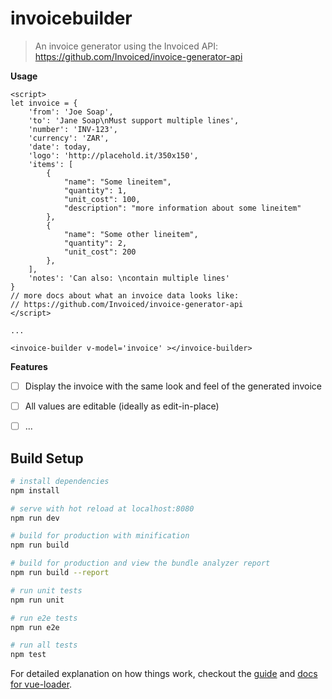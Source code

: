 # invoicebuilder

> An invoice generator using the Invoiced API: https://github.com/Invoiced/invoice-generator-api

**Usage**

```
<script>
let invoice = {
    'from': 'Joe Soap',
    'to': 'Jane Soap\nMust support multiple lines',
    'number': 'INV-123',
    'currency': 'ZAR',
    'date': today,
    'logo': 'http://placehold.it/350x150',
    'items': [
    	{
            "name": "Some lineitem",
            "quantity": 1,
            "unit_cost": 100,
            "description": "more information about some lineitem"
        },
        {
            "name": "Some other lineitem",
            "quantity": 2,
            "unit_cost": 200
        },
    ],
    'notes': 'Can also: \ncontain multiple lines'
}
// more docs about what an invoice data looks like:
// https://github.com/Invoiced/invoice-generator-api
</script>

... 

<invoice-builder v-model='invoice' ></invoice-builder>
```

**Features**

- [ ] Display the invoice with the same look and feel of the generated invoice 
- [ ] All values are editable (ideally as edit-in-place)
- [ ] ... 


## Build Setup

``` bash
# install dependencies
npm install

# serve with hot reload at localhost:8080
npm run dev

# build for production with minification
npm run build

# build for production and view the bundle analyzer report
npm run build --report

# run unit tests
npm run unit

# run e2e tests
npm run e2e

# run all tests
npm test
```

For detailed explanation on how things work, checkout the [guide](http://vuejs-templates.github.io/webpack/) and [docs for vue-loader](http://vuejs.github.io/vue-loader).
